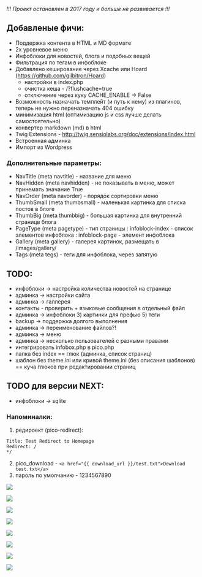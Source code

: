 _*!!! Проект остановлен в 2017 году и больше не развивается !!!*_

## Добавленые фичи:
* Поддержка контента в HTML и MD формате
* 2х уровневое меню
* Инфоблоки для новостей, блога и подобных вещей
* Фильтрация по тегам в инфоблоке
* Добавлено кеширование через Xcache или Hoard (https://github.com/gilbitron/Hoard)
    * настройки в index.php
    * очистка кеша - /?flushcache=true
    * отключение через куку CACHE_ENABLE -> False
* Возможность назначать темплейт (и путь к нему) из плагинов, теперь не нужно переназначать 404 ошибку
* минимизация html (оптимизацию js и css лучше делать самостоятельно)
* конвертер markdown (md) в html
* Twig Extensions - http://twig.sensiolabs.org/doc/extensions/index.html
* Встроенная админка
* Импорт из Wordpress


### Дополнительные параметры:
* NavTitle (meta navtitle) - название для меню
* NavHidden (meta navhidden) - не показывать в меню, может принемать значание True
* NavOrder (meta navorder) - порядок сортировки меню
* ThumbSmall (meta thumbsmall) - маленькая картинка для списка постов в блоге
* ThumbBig (meta thumbbig) - большая картинка для внутренний страницв блога
* PageType (meta pagetype) - тип страницы
        : infoblock-index - список элементов инфоблока
        : infoblock-page - элемент инфоблока
* Gallery (meta gallery) - галерея картинок, размещать в /images/gallery/
* Tags (meta tegs) - теги для инфоблока, через запятую


## TODO:
* инфоблоки -> настройка количества новостей на странице
* админка -> настройки сайта
* админка -> галлерея
* контакты - проверить + языковые сообщения в отдельный файл
* админка -> инфоблоки
        3) картинки для префью
        5) теги
* backup -> поддержка долгого выполнения
* админка -> переименование файлов?!
* админка -> меню
* админка -> несколько пользователей с разными правами
* интегрировать infobox.php в pico.php
* папка без index == глюк (админка, список страниц)
* шаблон без theme.ini или кривой theme.ini (без описания шаблонов) == куча глюков при редактировании страниц

## TODO для версии NEXT:
* инфоблоки -> sqlite


### Напоминалки:
1) редироект (pico-redirect):
```/*
Title: Test Redirect to Homepage
Redirect: /
*/
```
2) pico_download - `<a href="{{ download_url }}/test.txt">Download test.txt</a>`
3) пароль по умолчанию - 1234567890


![](screenshot_01.png)

![](screenshot_02.png)

![](screenshot_03.jpg)

![](screenshot_04.png)

![](screenshot_05.png)

![](screenshot_06.png)

![](screenshot_07.png)

![](screenshot_08.png)

